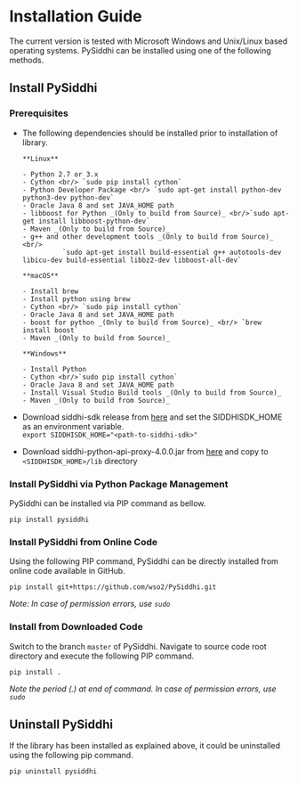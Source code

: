 # Installation Guide

The current version is tested with Microsoft Windows and Unix/Linux based operating systems. 
PySiddhi can be installed using one of the following methods.

## Install PySiddhi

### Prerequisites

- The following dependencies should be installed prior to installation of library.
  
      **Linux**
      
      - Python 2.7 or 3.x
      - Cython <br/> `sudo pip install cython`
      - Python Developer Package <br/> `sudo apt-get install python-dev python3-dev python-dev`
      - Oracle Java 8 and set JAVA_HOME path
      - libboost for Python _(Only to build from Source)_ <br/>`sudo apt-get install libboost-python-dev` 
      - Maven _(Only to build from Source)_
      - g++ and other development tools _(Only to build from Source)_ <br/>
                `sudo apt-get install build-essential g++ autotools-dev libicu-dev build-essential libbz2-dev libboost-all-dev`
  
      **macOS**
      
      - Install brew
      - Install python using brew
      - Cython <br/> `sudo pip install cython`
      - Oracle Java 8 and set JAVA_HOME path
      - boost for python _(Only to build from Source)_ <br/> `brew install boost`
      - Maven _(Only to build from Source)_
  
      **Windows**
      
      - Install Python 
      - Cython <br/>`sudo pip install cython`
      - Oracle Java 8 and set JAVA_HOME path
      - Install Visual Studio Build tools _(Only to build from Source)_
      - Maven _(Only to build from Source)_
    
- Download siddhi-sdk release from [here](https://github.com/wso2/siddhi-sdk/releases) and set the SIDDHISDK_HOME as an environment variable. <br/> `export SIDDHISDK_HOME="<path-to-siddhi-sdk>"`
- Download siddhi-python-api-proxy-4.0.0.jar from [here](https://github.com/wso2/PySiddhi/releases) and copy to `<SIDDHISDK_HOME>/lib` directory

### Install PySiddhi via Python Package Management

PySiddhi can be installed via PIP command as bellow.

```
pip install pysiddhi
```

### Install PySiddhi from Online Code

Using the following PIP command, PySiddhi can be directly installed from online code available in GitHub.
```
pip install git+https://github.com/wso2/PySiddhi.git
```
*Note: In case of permission errors, use `sudo`*

### Install from Downloaded Code
Switch to the branch `master` of PySiddhi.
Navigate to source code root directory and execute the following PIP command.

```
pip install .
```
*Note the period (.) at end of command. In case of permission errors, use `sudo`*

## Uninstall PySiddhi
If the library has been installed as explained above, it could be uninstalled using the following pip command.
```
pip uninstall pysiddhi
```
